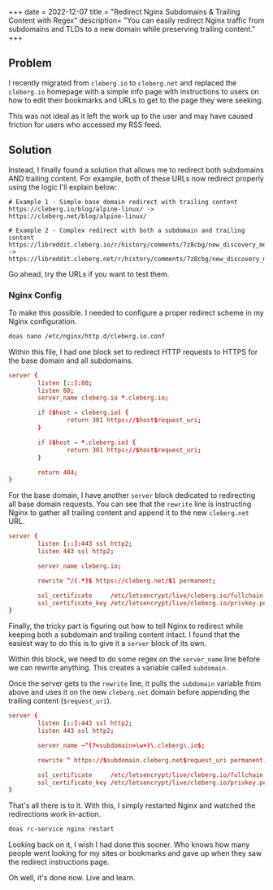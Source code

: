 +++
date = 2022-12-07
title = "Redirect Nginx Subdomains & Trailing Content with Regex"
description= "You can easily redirect Nginx traffic from subdomains and TLDs to a new domain while preserving trailing content."
+++

## Problem

I recently migrated from `cleberg.io` to `cleberg.net` and replaced the
`cleberg.io` homepage with a simple info page with instructions to users on how
to edit their bookmarks and URLs to get to the page they were seeking.

This was not ideal as it left the work up to the user and may have caused
friction for users who accessed my RSS feed.

## Solution

Instead, I finally found a solution that allows me to redirect both subdomains
AND trailing content. For example, both of these URLs now redirect properly
using the logic I'll explain below:

```text
# Example 1 - Simple base domain redirect with trailing content
https://cleberg.io/blog/alpine-linux/ -> https://cleberg.net/blog/alpine-linux/

# Example 2 - Complex redirect with both a subdomain and trailing content
https://libreddit.cleberg.io/r/history/comments/7z8cbg/new_discovery_mode_turns_video_game_assassins/
->
https://libreddit.cleberg.net/r/history/comments/7z8cbg/new_discovery_mode_turns_video_game_assassins/
```

Go ahead, try the URLs if you want to test them.

### Nginx Config

To make this possible. I needed to configure a proper redirect scheme in my
Nginx configuration.

```bash
doas nano /etc/nginx/http.d/cleberg.io.conf
```

Within this file, I had one block set to redirect HTTP requests to HTTPS for the
base domain and all subdomains.

```conf
server {
        listen [::]:80;
        listen 80;
        server_name cleberg.io *.cleberg.io;

        if ($host = cleberg.io) {
                return 301 https://$host$request_uri;
        }

        if ($host = *.cleberg.io) {
                return 301 https://$host$request_uri;
        }

        return 404;
}
```

For the base domain, I have another `server` block dedicated to redirecting all
base domain requests. You can see that the `rewrite` line is instructing Nginx
to gather all trailing content and append it to the new `cleberg.net` URL.

```conf
server {
        listen [::]:443 ssl http2;
        listen 443 ssl http2;

        server_name cleberg.io;

        rewrite ^/(.*)$ https://cleberg.net/$1 permanent;

        ssl_certificate     /etc/letsencrypt/live/cleberg.io/fullchain.pem;
        ssl_certificate_key /etc/letsencrypt/live/cleberg.io/privkey.pem;
}
```

Finally, the tricky part is figuring out how to tell Nginx to redirect while
keeping both a subdomain and trailing content intact. I found that the easiest
way to do this is to give it a `server` block of its own.

Within this block, we need to do some regex on the `server_name` line before we
can rewrite anything. This creates a variable called `subdomain`.

Once the server gets to the `rewrite` line, it pulls the `subdomain` variable
from above and uses it on the new `cleberg.net` domain before appending the
trailing content (`$request_uri`).

```conf
server {
        listen [::]:443 ssl http2;
        listen 443 ssl http2;

        server_name ~^(?<subdomain>\w+)\.cleberg\.io$;

        rewrite ^ https://$subdomain.cleberg.net$request_uri permanent;

        ssl_certificate     /etc/letsencrypt/live/cleberg.io/fullchain.pem;
        ssl_certificate_key /etc/letsencrypt/live/cleberg.io/privkey.pem;
}
```

That's all there is to it. With this, I simply restarted Nginx and watched the
redirections work in-action.

```bash
doas rc-service nginx restart
```


Looking back on it, I wish I had done this sooner. Who knows how many people
went looking for my sites or bookmarks and gave up when they saw the redirect
instructions page.

Oh well, it's done now. Live and learn.
